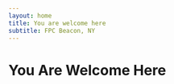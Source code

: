 ```yaml
---
layout: home
title: You are welcome here
subtitle: FPC Beacon, NY
---
```



# You Are Welcome Here

